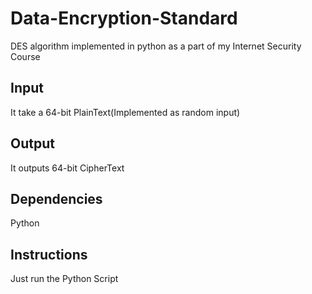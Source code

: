 # Data-Encryption-Standard
DES algorithm implemented in python as a part of my Internet Security Course
## Input 
It take a 64-bit PlainText(Implemented as random input)
## Output
It outputs 64-bit CipherText
## Dependencies
Python
## Instructions
Just run the Python Script
